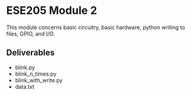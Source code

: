 # ESE205 Module 2

This module concerns basic circuitry, basic hardware, python writing to files, GPIO, and I/O.

## Deliverables

- blink.py
- blink_n_times.py
- blink_with_write.py
- data.txt
